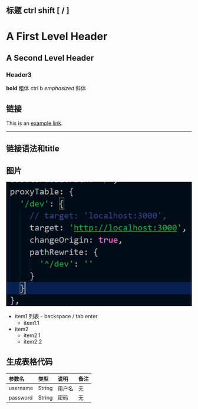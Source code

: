 ## 标题 ctrl shift [ / ]

A First Level Header
===
A Second Level Header
---
### Header3

**bold** 粗体 ctrl b
*emphasized* 斜体

## 链接
This is an [example link](http://www.baidu.com "百度一下").
***
链接语法和title
---

## 图片
![test pic](/pics/4-2.webpack配置修改.png "test pic")

- item1 列表 - backspace / tab enter
  - item1.1
- item2
  - item2.1
  - item2.2

## 生成表格代码
| 参数名   | 类型   | 说明   | 备注 |
| :------- | :----- | :----- | :--- |
| username | String | 用户名 | 无   |
| password | String | 密码   | 无   |
